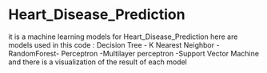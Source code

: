 # Heart_Disease_Prediction
it is a machine learning models for Heart_Disease_Prediction  here are models used in this code :
Decision Tree - K Nearest Neighbor -RandomForest- Perceptron -Multilayer perceptron -Support Vector Machine
and there is a visualization of the result of each  model 
